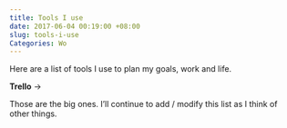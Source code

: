 ```yaml
---
title: Tools I use
date: 2017-06-04 00:19:00 +08:00
slug: tools-i-use
Categories: Wo
---
```


Here are a list of tools I use to plan my goals, work and life.

**Trello** →

Those are the big ones. I’ll continue to add / modify this list as I think of other things. 

<div class="whitespace"></div>